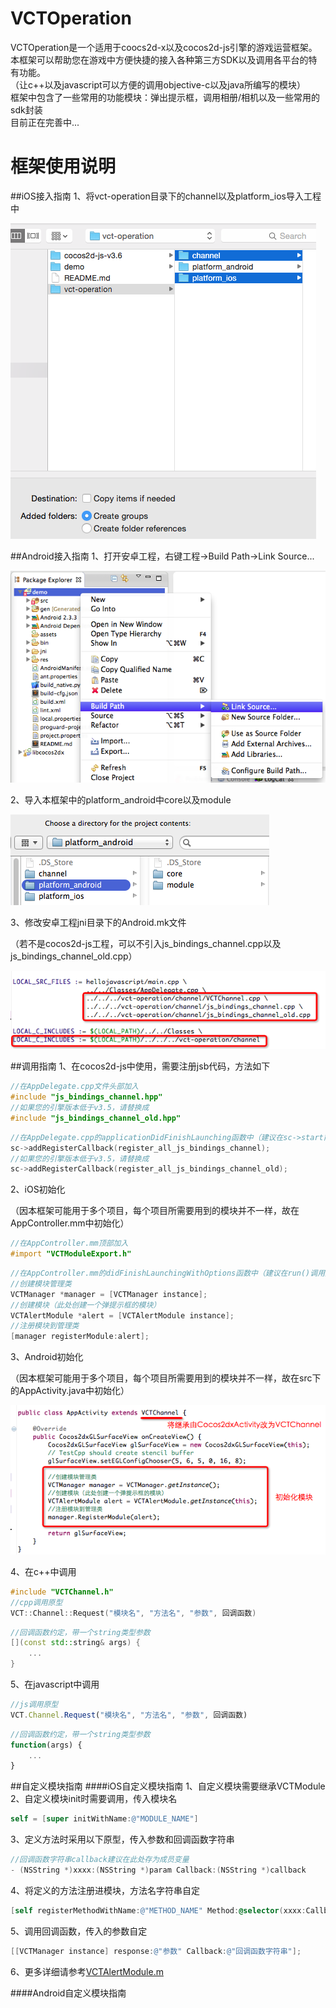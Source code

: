 # VCTOperation
VCTOperation是一个适用于coocs2d-x以及cocos2d-js引擎的游戏运营框架。<br>
本框架可以帮助您在游戏中方便快捷的接入各种第三方SDK以及调用各平台的特有功能。<br>
（让c++以及javascript可以方便的调用objective-c以及java所编写的模块）<br>
框架中包含了一些常用的功能模块：弹出提示框，调用相册/相机以及一些常用的sdk封装<br>
目前正在完善中...<br>
# 框架使用说明
##iOS接入指南
1、将vct-operation目录下的channel以及platform_ios导入工程中

![](https://github.com/ookcode/VCTOperation/raw/master/README/add_to_ios.png)

##Android接入指南
1、打开安卓工程，右键工程->Build Path->Link Source...

![](https://github.com/ookcode/VCTOperation/raw/master/README/add_to_android.png)

2、导入本框架中的platform_android中core以及module

![](https://github.com/ookcode/VCTOperation/raw/master/README/add_to_android2.png)

3、修改安卓工程jni目录下的Android.mk文件

（若不是cocos2d-js工程，可以不引入js_bindings_channel.cpp以及js_bindings_channel_old.cpp）

![](https://github.com/ookcode/VCTOperation/raw/master/README/add_to_android3.png)

##调用指南
1、在cocos2d-js中使用，需要注册jsb代码，方法如下
```cpp
//在AppDelegate.cpp文件头部加入
#include "js_bindings_channel.hpp"
//如果您的引擎版本低于v3.5，请替换成
#include "js_bindings_channel_old.hpp"
```
```cpp
//在AppDelegate.cpp的applicationDidFinishLaunching函数中（建议在sc->start前）加入
sc->addRegisterCallback(register_all_js_bindings_channel);
//如果您的引擎版本低于v3.5，请替换成
sc->addRegisterCallback(register_all_js_bindings_channel_old);
```
2、iOS初始化

（因本框架可能用于多个项目，每个项目所需要用到的模块并不一样，故在AppController.mm中初始化）
```objective-c
//在AppController.mm顶部加入
#import "VCTModuleExport.h"
```
```objective-c
//在AppController.mm的didFinishLaunchingWithOptions函数中（建议在run()调用之前）加入
//创建模块管理类
VCTManager *manager = [VCTManager instance];
//创建模块（此处创建一个弹提示框的模块）
VCTAlertModule *alert = [VCTAlertModule instance];
//注册模块到管理类
[manager registerModule:alert];
```
3、Android初始化

（因本框架可能用于多个项目，每个项目所需要用到的模块并不一样，故在src下的AppActivity.java中初始化）

![](https://github.com/ookcode/VCTOperation/raw/master/README/android_init.png)

4、在c++中调用
```cpp
#include "VCTChannel.h"
//cpp调用原型
VCT::Channel::Request("模块名", "方法名", "参数", 回调函数)
```
```cpp
//回调函数约定，带一个string类型参数
[](const std::string& args) {
    ...
}
```
5、在javascript中调用
```javascript
//js调用原型
VCT.Channel.Request("模块名", "方法名", "参数", 回调函数)
```
```javascript
//回调函数约定，带一个string类型参数
function(args) {
    ...
}
```
##自定义模块指南
####iOS自定义模块指南
1、自定义模块需要继承VCTModule<br>
2、自定义模块init时需要调用，传入模块名
```objective-c
self = [super initWithName:@"MODULE_NAME"]
```
3、定义方法时采用以下原型，传入参数和回调函数字符串
```objective-c
//回调函数字符串callback建议在此处存为成员变量
- (NSString *)xxxx:(NSString *)param Callback:(NSString *)callback
```
4、将定义的方法注册进模块，方法名字符串自定
```objective-c
[self registerMethodWithName:@"METHOD_NAME" Method:@selector(xxxx:Callback:)];
```
5、调用回调函数，传入的参数自定
```objective-c
[[VCTManager instance] response:@"参数" Callback:@"回调函数字符串"];
```
6、更多详细请参考[VCTAlertModule.m](https://github.com/ookcode/VCTOperation/blob/master/vct-operation/platform_ios/module/alertmodule/VCTAlertModule.m)<br>

####Android自定义模块指南
